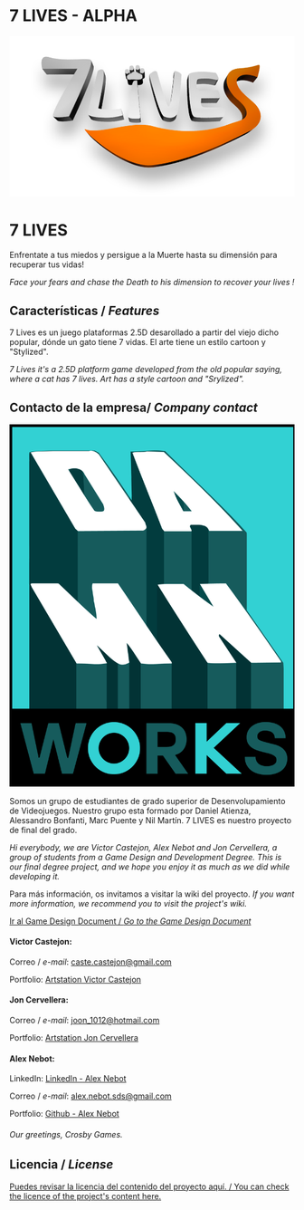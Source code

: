 # 7 LIVES - ALPHA
![](https://github.com/Nil05Barney/7-LIVES---FINAL-PROJECT/blob/master/WikiResources/7%20lives.png)

# **7 LIVES** 

Enfrentate a tus miedos y persigue a la Muerte hasta su dimensión para recuperar tus vidas!

_Face your fears and chase the Death to his dimension to recover your lives !_

## Características / _Features_

7 Lives es un juego plataformas 2.5D desarollado a partir del viejo dicho popular, dónde un gato tiene 7 vidas. El arte tiene un estilo cartoon y "Stylized".

_7 Lives it's a 2.5D platform game developed from the old popular saying, where a cat has 7 lives. Art has a style cartoon and "Srylized"._ 


## Contacto de la empresa/ _Company contact_


![](https://github.com/Nil05Barney/7-LIVES---FINAL-PROJECT/blob/master/WikiResources/logo.png)

Somos un grupo de estudiantes de grado superior de Desenvolupamiento de Videojuegos. Nuestro grupo esta formado por Daniel Atienza, Alessandro Bonfanti, Marc Puente y Nil Martín. 7 LIVES es nuestro proyecto de final del grado.

_Hi everybody, we are Victor Castejon, Alex Nebot and Jon Cervellera, a group of students from a Game Design and Development Degree. This is our final degree project, and we hope you enjoy it as much as we did while developing it._

Para más información, os invitamos a visitar la wiki del proyecto. _If you want more information, we recommend you to visit the project's wiki._ 

[Ir al Game Design Document / _Go to the Game Design Document_](https://github.com/JonCervellera/Crosby/wiki)


#### Victor Castejon:

Correo / _e-mail_: caste.castejon@gmail.com

Portfolio: [Artstation Victor Castejon](https://www.artstation.com/caste)

#### Jon Cervellera:

Correo / _e-mail_: joon_1012@hotmail.com

Portfolio: [Artstation Jon Cervellera](https://www.artstation.com/joncervellera)

#### Alex Nebot:

LinkedIn: [LinkedIn - Alex Nebot](https://www.linkedin.com/in/alex-nebot-oller)

Correo / _e-mail_: alex.nebot.sds@gmail.com

Portfolio: [Github - Alex Nebot](https://github.com/agune15)

###### *Our greetings, Crosby Games.*


## Licencia / _License_

[Puedes revisar la licencia del contenido del proyecto aquí. / You can check the licence of the project's content here.](https://github.com/JonCervellera/Crosby/blob/master/LICENSE.md)
